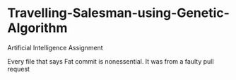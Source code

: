 # Travelling-Salesman-using-Genetic-Algorithm
Artificial Intelligence Assignment

Every file that says Fat commit is nonessential. It was from a faulty pull request
